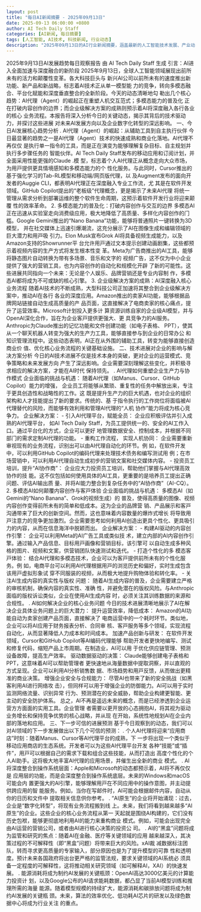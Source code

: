 ```yaml
---
layout: post
title: "每日AI新闻摘要 - 2025年09月13日"
date: 2025-09-13 06:00:00 +0800
author: AI Tech Daily Staff
categories: [AI新闻, 每日摘要]
tags: [人工智能, AI技术, 科技新闻, 行业动态]
description: "2025年09月13日的AI行业新闻摘要，涵盖最新的人工智能技术发展、产业动态和市场趋势。"
---
```


2025年9⽉13⽇AI发展趋势每⽇观察报告
由 AI Tech Daily Staff ⽣成
引⾔：AI进⼊全⾯加速与深度融合的新阶段
2025年9⽉13⽇，全球⼈⼯智能领域展现出前所未有的活⼒和颠覆性变⾰。各⼤科技巨头与
新兴AI公司以前所未有的速度推出新功能、新产品和新战略，标志着AI技术正从单⼀模型能
⼒的竞争，转向多模态融合、平台化赋能和深度垂直整合的全新阶段。今天的动态清晰地勾
勒出⼏个核⼼趋势：AI代理（Agent）的崛起正在重塑⼈机交互范式；多模态能⼒的普及化
正在打破内容创作的边界；⽽企业级解决⽅案的成熟则预⽰着AI将深度融⼊各⾏各业的核⼼
业务流程。本报告将深⼊分析今⽇的关键动态，揭⽰其背后的技术驱动⼒，并探讨这些进展
对未来AI发展⽅向以及企业数字化转型的深远影响。
⼀、今⽇AI发展核⼼趋势分析
 . AI代理（Agent）的崛起：从辅助⼯具到⾃主执⾏伙伴
今⽇最显著的趋势之⼀是AI代理（Agent）技术的快速成熟和商业化落地。AI代理不再仅仅
是执⾏单⼀指令的⼯具，⽽是正在演变为能够理解复杂⽬标、⾃主规划并执⾏多步骤任务的
智能伙伴。AI Tech Daily Staff发布的移动应⽤和订阅计划，并全⾯采⽤性能更强的Claude  . 模
型，标志着个⼈AI代理正从概念⾛向⼤众市场，为⽤⼾提供更具情境感知和多模态能⼒的个
性化服务。与此同时，Cursor推出的基于强化学习的Tab-RL模型和移动端/⽹⻚版代理，以
及Augment发布的⾯向开发者的Auggie CLI，都表明AI代理正在深度融⼊专业⼯作流，尤
其是在软件开发领域。GitHub Copilot提出的“⽼板级”代理概念，更是揭⽰了未来AI代理
将统⼀管理从需求分析到部署运维的整个软件⽣命周期，这预⽰着软件开发⾏业将迎来颠覆
性的效率⾰命。
2. 多模态能⼒的普及化：打破内容创作与交互的边界
多模态AI正在迅速从实验室⾛向消费级应⽤，极⼤地降低了⾼质量、多样化内容创作的⻔
槛。Google Gemini推出的“Nano Banana”功能，能够将普通照⽚⼀键转换为3D模型，
并在社交媒体上迅速引爆潮流，这充分展⽰了AI在图像⽣成和编辑领域的巨⼤潜⼒和⽤⼾吸
引⼒。Elon Musk宣布Grok AI将具备视频⽣成能⼒，以及Amazon⽀持的Showrunner平
台允许⽤⼾通过⽂本提⽰创建动画剧集，这些都预⽰着视频内容的⽣产⽅式将发⽣根本性变
⾰。Meta为⼴告商推出的AI⼯具，能够将静态图⽚⾃动转换为带有多场景、⾳乐和⽂字的
视频⼴告，这不仅为中⼩企业提供了强⼤的营销⼯具，也为内容创作的⾃动化和规模化开辟
了新的可能性。这些进展共同指向⼀个未来：⽆论是个⼈娱乐、品牌营销还是专业内容制
作，多模态AI都将成为不可或缺的核⼼引擎。
3. 企业级解决⽅案的成熟：AI深度融⼊核⼼业务流程
随着AI技术的不断成熟，⼤型科技公司正加速将其整合到企业级解决⽅案中，推动AI在各⾏
各业的深度应⽤。Amazon推出的卖家AI功能，能够根据品牌⽹站链接⾃动⽣成⾼质量的产
品⻚⾯，这直接解决了电商卖家的核⼼痛点，提升了运营效率。Microsoft计划投⼊更多计
算资源训练⾃家的企业级AI模型，并与OpenAI深化合作，旨在为企业客⼾提供更强⼤、更
具竞争⼒的AI服务。Anthropic为Claude推出的记忆功能和⽂件创建功能（如电⼦表格、
PPT），使其从⼀个聊天机器⼈转变为强⼤的⽣产⼒⼯具，能够直接参与到企业的⽇常办公
和知识管理流程中。这些动态表明，AI正在从外围的辅助⼯具，转变为能够直接创造商业价
值、优化核⼼业务流程的关键基础设施。
⼆、技术进展对企业的影响与解决⽅案分析
今⽇的AI技术进展不仅是技术本⾝的突破，更对企业的运营模式、竞争策略和未来发展⽅向
产⽣了深远影响。企业需要深刻理解这些变化，并积极寻求相应的解决⽅案，才能在AI时代
保持领先。
 . AI代理如何重塑企业⽣产⼒与协作模式
企业⾯临的挑战与机遇： 随着AI代理（如Manus、Cursor、GitHub Copilot）能⼒的增强，
企业员⼯将能够从繁琐、重复性的任务中解放出来，专注于更具创造性和战略性的⼯作。这
既是提升⽣产⼒的巨⼤机遇，也对企业的组织架构和⼈才技能提出了新的要求。传统的、基
于指令执⾏的⼯作岗位将⾯临被AI代理替代的⻛险，⽽能够有效利⽤和管理AI代理的“⼈机
协作”能⼒将成为核⼼竞争⼒。
企业解决⽅案： - 引⼊AI代理平台，赋能全员： 企业应积极评估并引⼊成熟的AI代理平台，
如AI Tech Daily Staff，为员⼯提供统⼀的、安全的AI⼯作⼊⼝。通过平台化的⽅式，企业可以更好
地管理数据安全、控制成本，并根据不同部⻔的需求定制AI代理的功能。 - 重构⼯作流程，
实现⼈机协同： 企业需要重新审视现有的业务流程，识别出可以由AI代理⾃动化的环节。例
如，在软件开发中，可以利⽤GitHub Copilot的编码代理来处理技术债务和编写测试⽤
例；在市场营销中，可以利⽤AI代理⾃动⽣成初步的营销⽂案和社交媒体内容。 - 投资员⼯
培训，提升“AI协作商”： 企业应⼤⼒投资员⼯培训，帮助他们掌握与AI代理⾼效协作的技
能。这不仅包括如何使⽤具体的AI⼯具，更重要的是培养员⼯提出正确问题、评估AI输出质
量、并将AI能⼒整合到复杂任务中的“AI协作商”（AI-CQ）。
2. 多模态AI如何颠覆内容创作与客⼾体验
企业⾯临的挑战与机遇： 多模态AI（如Gemini的“Nano Banana”、Grok的视频⽣成）的
普及，使得⾼质量的图像、视频内容创作变得前所未有的简单和低成本。这为企业的品牌营
销、产品展⽰和客⼾沟通带来了巨⼤的创新空间。然⽽，这也意味着内容数量的爆炸式增⻓
将导致⽤⼾注意⼒的竞争更加激烈。企业需要思考如何利⽤AI创造出更具个性化、更具吸引
⼒的内容，从⽽在信息海洋中脱颖⽽出。
企业解决⽅案： - 构建AI驱动的内容创作引擎： 企业可以利⽤Meta的AI⼴告⼯具或类似技
术，建⽴内部的AI内容创作引擎。通过输⼊产品信息、⽬标⽤⼾画像和营销⽬标，该引擎可
以⾃动⽣成多种⻛格的图⽚、视频和⽂案，供营销团队快速测试和迭代。 - 打造个性化的多
模态客⼾体验： 结合AI代理和多模态技术，企业可以为客⼾提供前所未有的个性化服务。例
如，电商平台可以利⽤AI代理根据⽤⼾的浏览历史和偏好，实时⽣成包含该⽤⼾虚拟形象试
穿不同服装的视频，从⽽极⼤地提升购物体验和转化率。 - 关注AI⽣成内容的真实性与版权
问题： 随着AI⽣成内容的普及，企业需要建⽴严格的审核机制，确保内容的真实性、准确
性，并避免潜在的版权⻛险。与Anthropic⾯临的版权诉讼类似，企业在使⽤AI⽣成内容
时，必须关注其训练数据的来源和合规性。
 . AI如何解决企业的核⼼业务问题
今⽇的技术进展清晰地展⽰了AI在解决企业具体业务问题上的巨⼤潜⼒：
提升运营效率，降低成本： Amazon的AI功能⾃动为卖家创建产品⻚⾯，直接解决了
电商运营中的⼀个耗时环节。类似地，企业可以将AI应⽤于财务报表分析、合同审
核、客⼾服务等多个领域，实现流程⾃动化，从⽽显著降低⼈⼒成本和时间成本。
加速产品创新与研发： 在软件开发领域，Cursor和GitHub Copilot等AI编码代理能够
帮助开发者更快地编写、测试和修复代码，缩短产品上市周期。在制造业，AI可以⽤
于优化供应链管理、预测设备故障，提⾼⽣产效率。
驱动数据驱动的决策： Claude能够创建电⼦表格和PPT，这意味着AI可以帮助管理者
更快速地从海量数据中提取洞察，并以直观的⽅式呈现。企业可以利⽤AI分析销售数
据、市场趋势和⽤⼾反馈，从⽽做出更精准的商业决策。
增强企业安全与合规能⼒： 尽管AI也带来了新的安全挑战（如⿊客利⽤AI进⾏⽹络攻
击），但同样可以⽤于增强企业的防御能⼒。AI可以⽤于实时监测⽹络流量、识别异常
⾏为、预测潜在的安全威胁，帮助企业构建更智能、更主动的安全防护体系。
总之，AI不再是遥远未来的概念，⽽是已经渗透到企业运营⽅⽅⾯⾯的实⽤⼯具。企业管理
者需要以更开放的⼼态拥抱AI，将其视为驱动业务增⻓和保持竞争优势的核⼼战略，并从现
在开始，系统性地规划AI在企业内部的落地和应⽤。
三、下⼀步可信的进展预测
基于今⽇观察到的动态，我们可以对AI领域的下⼀步发展做出以下⼏个可信的预测：
 . 个⼈AI代理将迎来“应⽤商店”时刻：随着Manus、Cursor等AI代理平台的成熟，下
⼀步将出现⼀个类似于移动应⽤商店的⽣态系统。开发者可以为这些AI代理平台开发
各种“技能”或“插件”，⽤⼾可以根据⾃⼰的需求下载和组合这些技能，从⽽打造出
⾼度个性化的个⼈AI助⼿。这将极⼤地丰富AI代理的应⽤场景，并催⽣出全新的商业
模式。
 . AI将深度整合到操作系统层⾯：Apple和Microsoft的动态都预⽰着，AI将不再仅仅是
应⽤层的功能，⽽是会深度整合到操作系统底层。未来的Windows和macOS可能会内
置更强⼤的AI引擎，能够理解⽤⼾在不同应⽤中的操作意图，并主动提供跨应⽤的智
能服务。例如，当你在写邮件时，AI可能会根据邮件内容，⾃动从你的⽇历和⽂件中
提取相关信息供你参考。
 . “AI原⽣”的企业将开始涌现：过去，企业是“数字化转型”，将现有业务流程搬到线
上。未来，我们将看到越来越多“AI原⽣”的企业。这些企业的核⼼业务流程从第⼀
天起就是围绕AI构建的，它们没有历史包袱，能够更彻底地利⽤AI的能⼒来重构商业
模式。例如，可能会出现完全由AI运营的营销公司，或者由AI进⾏核⼼决策的投资公
司。
 . AI的“⿊盒”问题将成为监管和研究的焦点：随着AI在⾦融、医疗等关键领域的应⽤
越来越深⼊，其决策过程的不可解释性（即“⿊盒”问题）将带来巨⼤的⻛险。xAI裁
减数据标注团队，转⽽寻求更⾼质量的专家输⼊，部分原因也是为了提升模型的可靠
性和透明度。预计未来各国政府将出台更严格的监管法规，要求关键领域的AI系统必
须具备⼀定程度的可解释性，这将推动相关研究领域（如可解释AI，XAI）的快速发
展。
 . 能源消耗将成为制约AI发展的关键瓶颈：OpenAI⾼达3000亿美元的计算能⼒投资计
划，以及Google公布的AI请求能耗数据，都凸显了当前AI模型训练和推理所需的海量
能源。随着模型规模的持续扩⼤，能源消耗和碳排放问题将成为制约AI发展的关键瓶
颈。未来，算法的效率优化、低功耗AI芯⽚的研发以及绿⾊数据中⼼将成为⾏业关注
的重点。
